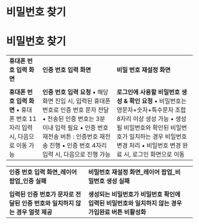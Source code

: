# 비밀번호 찾기

**비밀번호 찾기**
===========

|  |  |  |
| --- | --- | --- |
| **휴대폰 번호 입력 화면** | **인증 번호 입력 화면** | **비밀 번호 재설정 화면** |
|  |  |  |
| **휴대폰 번호 입력 화면**  • 휴대폰 번호 11자리 입력 시, 다음으로 이동 가능 | **인증 번호 입력 요청**  • 해당 화면 진입 시, 입력된 휴대폰 번호로 인증 번호 문자 전달  • 전송된 인증 번호는 3분 이내 입력 필요  • 인증 번호 재전송 버튼 : 인증번호 재전송 진행  • 인증 번호 4자리 입력 시, 다음으로 진행 가능 | **로그인에 사용할 비밀번호 생성 & 확인 요청**  • 비밀번호는 영문자+숫자+특수문자 조합 8자리 이상 생성 가능  • 생성될 비밀번호와 확인된 비밀번호가 일치하는 경우 비밀번호 변경 처리  • 비밀번호 변경 완료 시, 로그인 화면으로 이동 |

|  |  |  |
| --- | --- | --- |
| **인증 번호 입력 화면\_레이어 팝업\_인증 실패** | **비밀번호 재설정 화면\_레이어 팝업\_비밀번호 생성 실패** |  |
|  |  |  |
| **입력된 인증 번호가 문자로 전달된 인증 번호와 일치하지 않는 경우 얼럿 제공** | **생성되는 비밀번호가 비밀번호 확인에 입력된 비밀번호와 일치하지 않는 경우 가입완료 버튼 비활성화** |  |